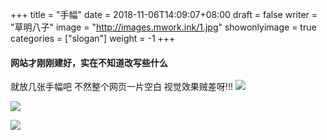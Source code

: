 +++
title = "手幅"
date = 2018-11-06T14:09:07+08:00
draft = false
writer = "草明八子"
image = "http://images.mwork.ink/1.jpg"
showonlyimage = true
categories = ["slogan"]
weight = -1
+++

#### 网站才刚刚建好，实在不知道改写些什么
就放几张手幅吧
不然整个网页一片空白
视觉效果贼差呀!!!
![](http://images.mwork.ink/0.jpg)

![](http://images.mwork.ink/1.jpg)

![](http://images.mwork.ink/2.png)